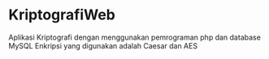 # KriptografiWeb

Aplikasi Kriptografi dengan menggunakan pemrograman php dan database MySQL
Enkripsi yang digunakan adalah Caesar dan AES
